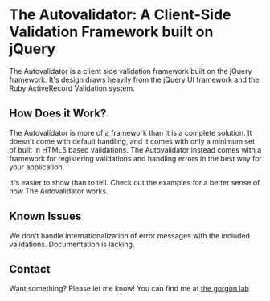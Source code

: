 The Autovalidator: A Client-Side Validation Framework built on jQuery
====================

The Autovalidator is a client side validation framework built on the jQuery framework. It's design draws heavily from the jQuery UI framework and the Ruby ActiveRecord Validation system.

How Does it Work?
------------

The Autovalidator is more of a framework than it is a complete solution. It doesn't come with default handling, and it comes with only a minimum set of built in HTML5 based validations. The Autovalidator instead comes with a framework for registering validations and handling errors in the best way for your application.

It's easier to show than to tell. Check out the examples for a better sense of how The Autovalidator works.

Known Issues
------------

We don't handle internationalization of error messages with the included validations. 
Documentation is lacking.

Contact
------------

Want something? Please let me know! You can find me at [the gorgon lab](http://www.thegorgonlab.com)